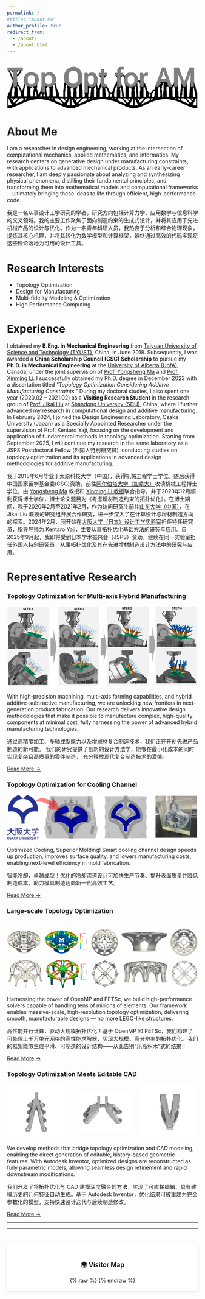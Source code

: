 ```yaml
---
permalink: /
#title: "About Me"
author_profile: true
redirect_from: 
  - /about/
  - /about.html
---
```


<br/><img src='/images/封面1.png'>

# About Me
<div class="research-text2">
<p>
I am a researcher in design engineering, working at the intersection of computational mechanics, applied mathematics, and informatics. My research centers on generative design under manufacturing constraints, with applications to advanced mechanical products. As an early-career researcher, I am deeply passionate about analyzing and synthesizing physical phenomena, distilling their fundamental principles, and transforming them into mathematical models and computational frameworks—ultimately bringing these ideas to life through efficient, high-performance code.
</p>

<p>
我是一名从事设计工学研究的学者，研究方向包括计算力学、应用数学与信息科学的交叉领域。我的主要工作聚焦于面向制造约束的生成式设计，并将其应用于先进机械产品的设计与优化。作为一名青年科研人员，我热衷于分析和综合物理现象，提炼其核心机理，并将其转化为数学模型和计算框架，最终通过高效的代码实现将这些理论落地为可用的设计工具。
</p>
</div>

# Research Interests
<ul class="research-interests">
  <li>Topology Optimization</li>
  <li>Design for Manufacturing</li>
  <li>Multi-fidelity Modeling & Optimization</li>
  <li>High Performance Computing</li>
</ul>



# Experience
<div class="research-text2">
<p>
I obtained my <strong>B.Eng. in Mechanical Engineering</strong> from <a href="https://pages.github.com/">Taiyuan University of Science and Technology (TYUST)</a>, China, in June 2018. Subsequently, I was awarded a <strong>China Scholarship Council (CSC) Scholarship</strong> to pursue my <strong>Ph.D. in Mechanical Engineering</strong> at the <a href="https://pages.github.com/">University of Alberta (UofA)</a>, Canada, under the joint supervision of <a href="https://faculty.sustech.edu.cn/?tagid=mays&iscss=1&snapid=1&orderby=date&go=2&lang=en">Prof. Yongsheng Ma</a> and <a href="https://pages.github.com/">Prof. Xinming Li</a>. I successfully obtained my Ph.D. degree in December 2023 with a dissertation titled <em>"Topology Optimization Considering Additive Manufacturing Constraints."</em> During my doctoral studies, I also spent one year (2020.02 – 2021.02) as a <strong>Visiting Research Student</strong> in the research group of <a href="https://www.mech.sdu.edu.cn/info/1132/129552.htm">Prof. Jikai Liu</a> at <a href="https://pages.github.com/">Shandong University (SDU)</a>, China, where I further advanced my research in computational design and additive manufacturing. In February 2024, I joined the Design Engineering Laboratory, Osaka University (Japan)
 as a Specially Appointed Researcher under the supervision of Prof. Kentaro Yaji, focusing on the development and application of fundamental methods in topology optimization. Starting from September 2025, I will continue my research in the same laboratory as a JSPS Postdoctoral Fellow (外国人特別研究員), conducting studies on topology optimization and its applications in advanced design methodologies for additive manufacturing.
</p>

<p>
我于2018年6月毕业于太原科技大学（中国），获得机械工程学士学位。随后获得中国国家留学基金委(CSC)资助，前往<a href="https://pages.github.com/">阿尔伯塔大学（加拿大）</a>攻读机械工程博士学位，由 <a href="https://pages.github.com/">Yongsheng Ma</a> 教授和 <a href="https://pages.github.com/">Xinming Li 教授</a>联合指导，并于2023年12月顺利获得博士学位，博士论文题目为《考虑增材制造约束的拓扑优化》。在博士期间，我于2020年2月至2021年2月，作为访问研究生前往<a href="https://www.mech.sdu.edu.cn/info/1132/129552.htm">山东大学（中国）</a>，在 Jikai Liu 教授的研究组开展合作研究，进一步深入了在计算设计与增材制造方向的探索。2024年2月，我开始在<a href="https://pages.github.com/">大阪大学（日本）设计工学实验室</a>担任特任研究员，指导导师为 Kentaro Yaji，主要从事拓扑优化基础方法的研究与应用。自2025年9月起，我即将受到日本学术振兴会（JSPS）资助，继续在同一实验室担任外国人特别研究员，从事拓扑优化及其在先进增材制造设计方法中的研究与应用。
</p>
</div>

# Representative Research

<div class="research-card">
  <h3>Topology Optimization for Multi-axis Hybrid Manufacturing</h3>
  <img src="/images/HASM.png" alt="Hybrid Manufacturing">
  <div class="research-text">
    <p>
        With high-precision machining, multi-axis forming capabilities, and hybrid additive-subtractive manufacturing, 
        we are unlocking new frontiers in next-generation product fabrication. 
        Our research delivers innovative design methodologies that make it possible to manufacture complex, 
        high-quality components at minimal cost, fully harnessing the power of advanced hybrid manufacturing technologies.
      </p>
    <p>
        通过高精度加工、多轴成型能力以及增减材复合制造技术，我们正在开创先进产品制造的新可能。
        我们的研究提供了创新的设计方法学，能够在最小化成本的同时实现复杂且高质量的零件制造，
        充分释放现代复合制造技术的潜能。
    </p>
</div>
  <a href="{{ '/portfolio/sub/HASM/' | relative_url }}" class="btn">Read More →</a>
</div>

<div class="research-card">
  <h3>Topology Optimization for Cooling Channel</h3>
  <img src='/images/cooling.png' alt="Hybrid Manufacturing">
  <div class="research-text">
    <p>
        Optimized Cooling, Superior Molding! Smart cooling channel design speeds up production, 
        improves surface quality, and lowers manufacturing costs, enabling next-level efficiency 
        in mold fabrication.
    </p>
    <p>
        智能冷却，卓越成型！优化的冷却流道设计可加快生产节奏、提升表面质量并降低制造成本，助力模具制造迈向新一代高效工艺。
    </p>
</div>
  <a href="{{ '/portfolio/sub/MOLD/' | relative_url }}" class="btn">Read More →</a>
</div>

<div class="research-card">
  <h3>Large-scale Topology Optimization</h3>
  <br/><img src='/images/top02 (2).png'>
  <br/><img src='/images/top02 (3).png'>
  <div class="research-text">
    <p>
        Harnessing the power of OpenMP and PETSc, we build high-performance solvers capable of handling tens of millions of elements. Our framework enables massive-scale, high-resolution topology optimization, delivering smooth, manufacturable designs — no more LEGO-like structures.
    </p>
    <p>
         高性能并行计算，驱动大规模拓扑优化！基于 OpenMP 和 PETSc，我们构建了可处理上千万单元网格的高性能求解器，实现大规模、高分辨率的拓扑优化。我们的框架能够生成平滑、可制造的设计结构——从此告别“乐高积木”式的结果！
    </p>
</div>
  <a href="{{ '/softwares/software_1/' | relative_url }}" class="btn">Read More →</a>
</div>

<div class="research-card">
  <h3>Topology Optimization Meets Editable CAD</h3>
  <div style="display: flex; justify-content: space-between; align-items: center; gap: 0px;">
    <img src='/images/CAD/AM4.gif' style="width: 30%; height: auto;">
    <img src='/images/CAD/SDGIF_Rusult_5.gif' style="width: 30%; height: auto;">
    <img src='/images/CAD/SDGIF_Rusult_6.gif' style="width: 30%; height: auto;">
  </div>
  <div class="research-text">
    <p>
        We develop methods that bridge topology optimization and CAD modeling, enabling the direct generation of editable, history-based geometric features. With Autodesk Inventor, optimized designs are reconstructed as fully parametric models, allowing seamless design refinement and rapid downstream modifications.
    </p>
    <p>
         我们开发了将拓扑优化与 CAD 建模深度融合的方法，实现了可直接编辑、具有建模历史的几何特征自动生成。基于 Autodesk Inventor，优化结果可被重建为完全参数化的模型，支持快速设计迭代与后续制造修改。
    </p>
</div>
  <a href="{{ '/portfolio/sub/CAD/' | relative_url }}" class="btn">Read More →</a>
</div>

<!--
写在最后
======
学术之路走得越远，越容易被浮躁与功利裹挟：拼论文、拼项目，仿佛成果的数量成了唯一的衡量标准。这些却逐渐偏离了我当初选择读博、踏入学术道路的初心。人在屋檐下，往往难以完全避开这些现实。我真正热爱的，是拓扑优化。对我而言，它像是一件可以反复打磨和把玩的玩具，让我沉浸其中、乐此不疲。我希望这里能够成为我的一片自留地，记录并展示那些我真正感兴趣、与我的研究紧密相关的思考与探索。
-->

---

---

<div style="
    background-color: #fff; 
    box-shadow: 0 2px 6px rgba(0, 0, 0, 0.1); 
    border-radius: 8px; 
    padding: 20px; 
    margin-top: 40px; 
    text-align: center;
">
    <h3 style="
        font-weight: bold; 
        font-size: 1.2em; 
        margin-bottom: 15px;
    ">
        🌍 Visitor Map
    </h3>
    {% raw %}
    <script type='text/javascript' id='clustrmaps' src='//cdn.clustrmaps.com/map_v2.js?cl=ffffff&w=a&t=tt&d=G0kUd01qp_X51j2JI9KKac5r5nvUapRlJBEjaW6OGqo'></script>
    {% endraw %}
</div>

